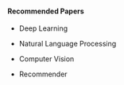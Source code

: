 #### Recommended Papers

* Deep Learning

* Natural Language Processing

* Computer Vision

* Recommender
